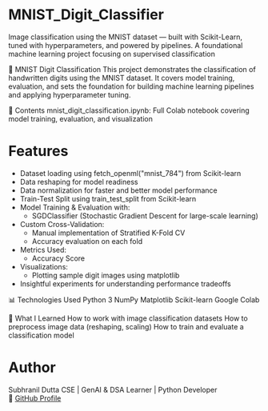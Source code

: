 # MNIST_Digit_Classifier
Image classification using the MNIST dataset — built with Scikit-Learn, tuned with hyperparameters, and powered by pipelines. A foundational machine learning project focusing on supervised classification

🔢 MNIST Digit Classification
This project demonstrates the classification of handwritten digits using the MNIST dataset. It covers model training, evaluation, and sets the foundation for building machine learning pipelines and applying hyperparameter tuning.

📂 Contents
mnist_digit_classification.ipynb: Full Colab notebook covering model training, evaluation, and visualization

#  Features
- Dataset loading using fetch_openml("mnist_784") from Scikit-learn
- Data reshaping for model readiness
- Data normalization for faster and better model performance
- Train-Test Split using train_test_split from Scikit-learn
- Model Training & Evaluation with:
    - SGDClassifier (Stochastic Gradient Descent for large-scale learning)
- Custom Cross-Validation:
    - Manual implementation of Stratified K-Fold CV
    - Accuracy evaluation on each fold
- Metrics Used:
    - Accuracy Score
- Visualizations:
    - Plotting sample digit images using matplotlib
- Insightful experiments for understanding performance tradeoffs

📊 Technologies Used
Python 3
NumPy
Matplotlib
Scikit-learn
Google Colab

🧠 What I Learned
How to work with image classification datasets
How to preprocess image data (reshaping, scaling)
How to train and evaluate a classification model

#  Author
Subhranil Dutta
CSE | GenAI & DSA Learner | Python Developer  
🔗 [GitHub Profile](https://github.com/subhranil-gen-ai)
